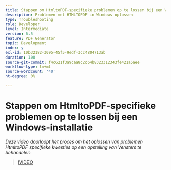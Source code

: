 ```yaml
---
title: Stappen om HtmltoPDF-specifieke problemen op te lossen bij een Windows-installatie
description: Problemen met HTMLTOPDF in Windows oplossen
type: Troubleshooting
role: Developer
level: Intermediate
version: 6.5
feature: PDF Generator
topic: Development
index: y
exl-id: 10b32182-3095-45f5-9edf-3cc4804713ab
duration: 108
source-git-commit: f4c621f3a9caa8c2c64b8323312343fe421a5aee
workflow-type: tm+mt
source-wordcount: '40'
ht-degree: 0%

---
```


# Stappen om HtmltoPDF-specifieke problemen op te lossen bij een Windows-installatie

*Deze video doorloopt het proces om het oplossen van problemen HtmltoPDF specifieke kwesties op een opstelling van Vensters te behandelen.*

>[!VIDEO](https://video.tv.adobe.com/v/335545?quality=12&learn=on)
